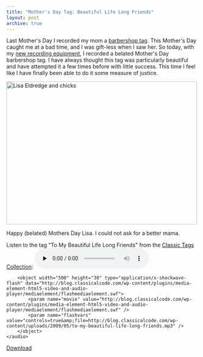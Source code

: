 ```yaml
---
title: "Mother's Day Tag: Beautiful Life Long Friends"
layout: post
archive: true
---
```


Last Mother's Day I recorded my mom a <a href="http://blog.classicalcode.com/?p=86">barbershop tag</a>. This Mother's Day caught me at a bad time, and I was gift-less when I saw her. So today, with my <a href="http://blog.classicalcode.com/?p=497">new recording equipment</a>, I recorded a belated Mother's Day barbershop tag. I have always thought this tag was particularly beautiful and have attempted it a few times before with little success. This time I feel like I have finally been able to do it some measure of justice.

<a href="http://blog.classicalcode.com/wp-content/uploads/2009/05/1.jpg"><img src="http://blog.classicalcode.com/wp-content/uploads/2009/05/1-500x375.jpg" alt="Lisa Eldredge and chicks" title="Lisa Eldredge and chicks" width="500" height="375" class="alignright size-large wp-image-507" /></a>

 Happy (belated) Mothers Day Lisa. I could not ask for a better mama.

Listen to the tag "To My Beautiful Life Long Friends" from the <a href="http://illinistatesmen.org/files/classic_tags.pdf">Classic Tags Collection</a>:
	<audio id="wp_mep_29" src="http://blog.classicalcode.com/wp-content/uploads/2009/05/to-my-beautiful-life-long-friends.mp3" type="audio/mp3"    controls="controls" preload="none"  >
		
		
		
		
		
		
		
		<object width="500" height="30" type="application/x-shockwave-flash" data="http://blog.classicalcode.com/wp-content/plugins/media-element-html5-video-and-audio-player/mediaelement/flashmediaelement.swf">
			<param name="movie" value="http://blog.classicalcode.com/wp-content/plugins/media-element-html5-video-and-audio-player/mediaelement/flashmediaelement.swf" />
			<param name="flashvars" value="controls=true&amp;file=http://blog.classicalcode.com/wp-content/uploads/2009/05/to-my-beautiful-life-long-friends.mp3" />			
		</object>		
	</audio>
<script type="text/javascript">
jQuery(document).ready(function($) {
	$('#wp_mep_29').mediaelementplayer({
		m:1
		
		,features: ['playpause','current','progress','duration','volume','tracks','fullscreen']
		,audioWidth:500,audioHeight:30
	});
});
</script>

<a href="http://blog.classicalcode.com/wp-content/uploads/2009/05/to-my-beautiful-life-long-friends.mp3">Download</a>
